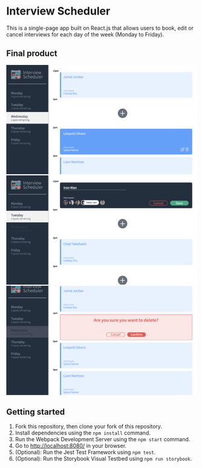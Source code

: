 # Interview Scheduler
This is a single-page app built on React.js that allows users to book, edit or cancel interviews for each day of the week (Monday to Friday).

## Final product 
!["Regular appointments"](https://github.com/JCyan90/scheduler/blob/master/docs/appointments.png?raw=true)
!["Create/Edit form"](https://github.com/JCyan90/scheduler/blob/master/docs/create_edit_form.png?raw=true)
!["Delete confirmation"](https://github.com/JCyan90/scheduler/blob/master/docs/delete_confirmation.png?raw=true)

## Getting started
1. Fork this repository, then clone your fork of this repository.
2. Install dependencies using the `npm install` command.
3. Run the Webpack Development Server using the `npm start` command.
4. Go to <http://localhost:8080/> in your browser.
5. (Optional): Run the Jest Test Framework using `npm test`.
6. (Optional): Run the Storybook Visual Testbed using `npm run storybook`.

